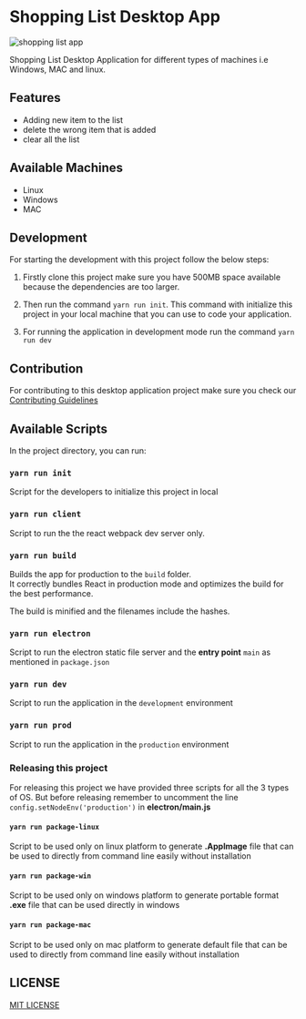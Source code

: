 # Shopping List Desktop App

![shopping list app](./public/hello.gif)

Shopping List Desktop Application for different types of machines i.e Windows, MAC and linux.

## Features

* Adding new item to the list
* delete the wrong item that is added
* clear all the list

## Available Machines

* Linux
* Windows
* MAC

## Development

For starting the development with this project follow the below steps:

1. Firstly clone this project make sure you have 500MB space available because the dependencies are too larger.

2. Then run the command `yarn run init`. This command with initialize this project in your local machine that you can use to code your application.

3. For running the application in development mode run the command `yarn run dev`

## Contribution

For contributing to this desktop application project make sure you check our [Contributing Guidelines](.github/CONTRIBUTING.md)

## Available Scripts

In the project directory, you can run:

### `yarn run init`

Script for the developers to initialize this project in local

### `yarn run client`

Script to run the the react webpack dev server only.

### `yarn run build`

Builds the app for production to the `build` folder.\
It correctly bundles React in production mode and optimizes the build for the best performance.

The build is minified and the filenames include the hashes.

### `yarn run electron`

Script to run the electron static file server and the **entry point** `main` as mentioned in `package.json`

### `yarn run dev`

Script to run the application in the `development` environment

### `yarn run prod`

Script to run the application in the `production` environment

### Releasing this project

For releasing this project we have provided three scripts for all the 3 types of OS. But before releasing remember to uncomment the line `config.setNodeEnv('production')` in **electron/main.js**

#### `yarn run package-linux`

Script to be used only on linux platform to generate **.AppImage** file that can be used to directly from command line easily without installation

#### `yarn run package-win`

Script to be used only on windows platform to generate portable format **.exe** file that can be used directly in windows

#### `yarn run package-mac`

Script to be used only on mac platform to generate default file that can be used to directly from command line easily without installation

## LICENSE

[MIT LICENSE](LICENSE)

